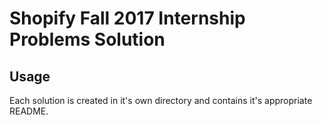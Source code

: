 # Shopify Fall 2017 Internship Problems Solution

## Usage

Each solution is created in it's own directory and contains it's appropriate README.